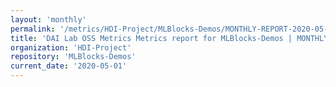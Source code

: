 ```yaml
---
layout: 'monthly'
permalink: '/metrics/HDI-Project/MLBlocks-Demos/MONTHLY-REPORT-2020-05-01/'
title: 'DAI Lab OSS Metrics Metrics report for MLBlocks-Demos | MONTHLY-REPORT-2020-05-01'
organization: 'HDI-Project'
repository: 'MLBlocks-Demos'
current_date: '2020-05-01'
---
```

